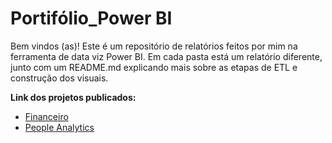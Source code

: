 # Portifólio_Power BI

Bem vindos (as)! Este é um repositório de relatórios feitos por mim na ferramenta de data viz Power BI. Em cada pasta está um relatório diferente, junto com um README.md explicando mais sobre as etapas de ETL e construção dos visuais.

**Link dos projetos publicados:**

- [Financeiro](https://app.powerbi.com/view?r=eyJrIjoiZjllNjAwNDktYmE4MS00NjdhLThjYWUtNzgyMjZlYjBhODUyIiwidCI6ImI3MGRlMDJiLTNjMTktNDBjMi04N2U0LWYyNmQ5NDA3ZDdhMCJ9)
- [People Analytics](https://app.powerbi.com/groups/me/reports/90f78641-77cf-4e43-a897-0164eed18e5b/ReportSection?experience=power-bi)

